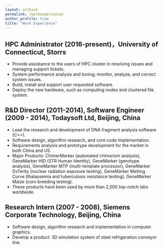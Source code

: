 ```yaml
---
layout: archive
permalink: /workexperience/
author_profile: true
title: "Work Experience"
---
```


HPC Administrator (2016-present)，University of Connecticut, Storrs
------
* Provide assistance to the users of HPC cluster in resolving issues and managing support tickets.
* System performance analysis and tuning; monitor, analyze, and correct system issues.
* Build, install and support user requested software.
* Deploy the new hardware, such as computing nodes and clustered file system.


R&D Director (2011-2014),  Software Engineer (2009 - 2014), Todaysoft Ltd, Beijing, China
------
* Lead the research and development of DNA fragment analysis software (C++).
* Software design, algorithm research, and core code implementation.
* Requirements analysis and prototype development for the market in both China and US.
* Major Products: ChimerMarker (automated chimerism analysis), GeneMarker HID (STR Human
Identity), GeneMarker (genotype analysis), GeneMarker MTP (multi-template processor), GeneMarker DxTerity (nuclear radiation exposure testing), GeneMarker Melting Curve (thalassemia and tuberculosis resistance testing), GeneMarker Maize (corn breeding testing).
* These products have been used by more than 2,000 top-notch labs worldwide.


Research Intern (2007 - 2008), Siemens Corporate Technology, Beijing, China
------
* Software design, algorithm research and implementation in computer graphics.
* Develop a product: 3D simulation system of steel refrigeration conveyor line.
